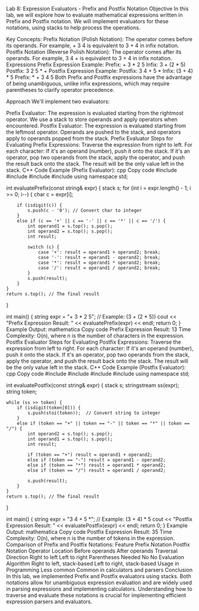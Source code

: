 Lab 8: Expression Evaluators - Prefix and Postfix Notation
Objective
In this lab, we will explore how to evaluate mathematical expressions written in Prefix and Postfix notation. We will implement evaluators for these notations, using stacks to help process the operations.

Key Concepts:
Prefix Notation (Polish Notation): The operator comes before its operands. For example, + 3 4 is equivalent to 3 + 4 in infix notation.
Postfix Notation (Reverse Polish Notation): The operator comes after its operands. For example, 3 4 + is equivalent to 3 + 4 in infix notation.
Expressions
Prefix Expression Example:
Prefix: + 3 * 2 5
Infix: 3 + (2 * 5)
Postfix: 3 2 5 * +
Postfix Expression Example:
Postfix: 3 4 + 5 *
Infix: (3 + 4) * 5
Prefix: * + 3 4 5
Both Prefix and Postfix expressions have the advantage of being unambiguous, unlike infix expressions, which may require parentheses to clarify operator precedence.

Approach
We'll implement two evaluators:

Prefix Evaluator: The expression is evaluated starting from the rightmost operator. We use a stack to store operands and apply operators when encountered.
Postfix Evaluator: The expression is evaluated starting from the leftmost operator. Operands are pushed to the stack, and operators apply to operands popped from the stack.
Prefix Evaluator
Steps for Evaluating Prefix Expressions:
Traverse the expression from right to left.
For each character:
If it's an operand (number), push it onto the stack.
If it's an operator, pop two operands from the stack, apply the operator, and push the result back onto the stack.
The result will be the only value left in the stack.
C++ Code Example (Prefix Evaluator):
cpp
Copy code
#include <iostream>
#include <stack>
#include <sstream>
#include <vector>
using namespace std;

int evaluatePrefix(const string& expr) {
    stack<int> s;
    for (int i = expr.length() - 1; i >= 0; i--) {
        char c = expr[i];
        
        if (isdigit(c)) {
            s.push(c - '0'); // Convert char to integer
        }
        else if (c == '+' || c == '-' || c == '*' || c == '/') {
            int operand1 = s.top(); s.pop();
            int operand2 = s.top(); s.pop();
            int result;
            
            switch (c) {
                case '+': result = operand1 + operand2; break;
                case '-': result = operand1 - operand2; break;
                case '*': result = operand1 * operand2; break;
                case '/': result = operand1 / operand2; break;
            }
            s.push(result);
        }
    }
    return s.top(); // The final result
}

int main() {
    string expr = "+ 3 * 2 5";  // Example: (3 + (2 * 5))
    cout << "Prefix Expression Result: " << evaluatePrefix(expr) << endl;
    return 0;
}
Example Output:
mathematica
Copy code
Prefix Expression Result: 13
Time Complexity:
O(n), where n is the number of characters in the expression.
Postfix Evaluator
Steps for Evaluating Postfix Expressions:
Traverse the expression from left to right.
For each character:
If it's an operand (number), push it onto the stack.
If it's an operator, pop two operands from the stack, apply the operator, and push the result back onto the stack.
The result will be the only value left in the stack.
C++ Code Example (Postfix Evaluator):
cpp
Copy code
#include <iostream>
#include <stack>
#include <sstream>
#include <vector>
using namespace std;

int evaluatePostfix(const string& expr) {
    stack<int> s;
    stringstream ss(expr);
    string token;
    
    while (ss >> token) {
        if (isdigit(token[0])) {
            s.push(stoi(token));  // Convert string to integer
        }
        else if (token == "+" || token == "-" || token == "*" || token == "/") {
            int operand2 = s.top(); s.pop();
            int operand1 = s.top(); s.pop();
            int result;
            
            if (token == "+") result = operand1 + operand2;
            else if (token == "-") result = operand1 - operand2;
            else if (token == "*") result = operand1 * operand2;
            else if (token == "/") result = operand1 / operand2;
            
            s.push(result);
        }
    }
    return s.top(); // The final result
}

int main() {
    string expr = "3 4 + 5 *";  // Example: (3 + 4) * 5
    cout << "Postfix Expression Result: " << evaluatePostfix(expr) << endl;
    return 0;
}
Example Output:
mathematica
Copy code
Postfix Expression Result: 35
Time Complexity:
O(n), where n is the number of tokens in the expression.
Comparison of Prefix and Postfix Notations:
Feature	Prefix Notation	Postfix Notation
Operator Location	Before operands	After operands
Traversal Direction	Right to left	Left to right
Parentheses Needed	No	No
Evaluation Algorithm	Right to left, stack-based	Left to right, stack-based
Usage in Programming	Less common	Common in calculators and parsers
Conclusion
In this lab, we implemented Prefix and Postfix evaluators using stacks. Both notations allow for unambiguous expression evaluation and are widely used in parsing expressions and implementing calculators. Understanding how to traverse and evaluate these notations is crucial for implementing efficient expression parsers and evaluators.
